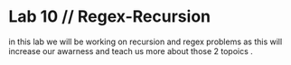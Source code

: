 # Lab 10 // Regex-Recursion 
in this lab we will be working on recursion and regex problems as this will increase our awarness and teach us more about those 2 topoics .
